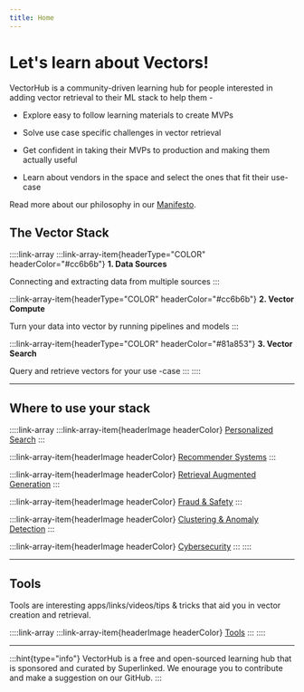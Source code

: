 ```yaml
---
title: Home
---
```


# Let's learn about Vectors!

VectorHub is a community-driven learning hub for people interested in adding vector retrieval to their ML stack to help them -

* Explore easy to follow learning materials to create MVPs

* Solve use case specific challenges in vector retrieval

* Get confident in taking their MVPs to production and making them actually useful

* Learn about vendors in the space and select the ones that fit their use-case

Read more about our philosophy in our [Manifesto](manifesto.md).

## The Vector Stack

::::link-array
:::link-array-item{headerType="COLOR" headerColor="#cc6b6b"}
**1. Data Sources**

Connecting and extracting data from multiple sources
:::

:::link-array-item{headerType="COLOR" headerColor="#cc6b6b"}
**2. Vector Compute**

Turn your data into vector by running pipelines and models
:::

:::link-array-item{headerType="COLOR" headerColor="#81a853"}
**3. Vector Search**

Query and retrieve vectors for your use -case
:::
::::

***

## Where to use your stack

::::link-array
:::link-array-item{headerImage headerColor}
[Personalized Search](use_cases/personalized_search.md)
:::

:::link-array-item{headerImage headerColor}
[Recommender Systems](use_cases/recommender_systems.md)
:::

:::link-array-item{headerImage headerColor}
[Retrieval Augmented Generation](use_cases/retrieval_augmented_generation.md)
:::

:::link-array-item{headerImage headerColor}
[Fraud & Safety](use_cases/fraud_&_safety.md)
:::

:::link-array-item{headerImage headerColor}
[Clustering & Anomaly Detection](use_cases/clustering_&_anomaly_detection.md)
:::

:::link-array-item{headerImage headerColor}
[Cybersecurity](use_cases/cybersecurity.md)
:::
::::

***

## Tools

Tools are interesting apps/links/videos/tips & tricks that aid you in vector creation and retrieval.

::::link-array
:::link-array-item{headerImage headerColor}
[Tools](tools/readme.md)
:::
::::

***

:::hint{type="info"}
VectorHub is a free and open-sourced learning hub that is sponsored and curated by Superlinked. We enourage you to contribute and make a suggestion on our GitHub.
:::
